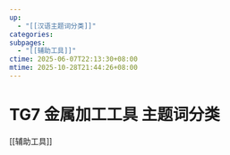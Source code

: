 ```yaml
---
up:
  - "[[汉语主题词分类]]"
categories:
subpages:
  - "[[辅助工具]]"
ctime: 2025-06-07T22:13:30+08:00
mtime: 2025-10-28T21:44:26+08:00
---
```


# TG7 金属加工工具 主题词分类

[[辅助工具]]

